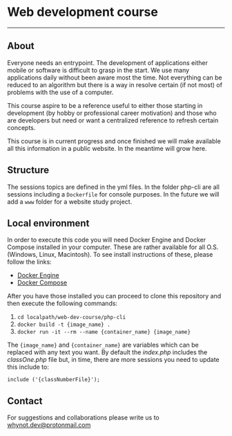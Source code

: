 # Web development course
<hr>

## About

Everyone needs an entrypoint. The development of applications either mobile or software
is difficult to grasp in the start. We use many applications daily without been aware most
the time. Not everything can be reduced to an algorithm but there is a way in resolve certain
(if not most) of problems with the use of a computer.

This course aspire to be a reference useful to either those starting in development
(by hobby or professional career motivation) and those who are developers but need or want a centralized
reference to refresh certain concepts.

This course is in current progress and once finished we will make available all this information in a public website.
In the meantime will grow here.

## Structure

The sessions topics are defined in the yml files. In the folder php-cli are all sessions including a <code>Dockerfile</code> for console purposes. In the future we will add a <code>www</code> folder for a website study project. 

## Local environment

In order to execute this code you will need Docker Engine and Docker Compose installed in your computer.
These are rather available for all O.S. (Windows, Linux, Macintosh). To see install instructions of these, please follow the links:

<ul>
    <li><a href="https://docs.docker.com/engine/install/">Docker Engine</a></li>
    <li><a href="https://docs.docker.com/compose/install/">Docker Compose</a></li>
</ul>

After you have those installed you can proceed to clone this repository and then execute the following commands:
<ol>
    <li><code>cd localpath/web-dev-course/php-cli</code></li>
    <li><code>docker build -t {image_name} .</code></li>
    <li><code>docker run -it --rm --name {container_name} {image_name}</code></li>
</ol>
The <code>{image_name}</code> and <code>{container_name}</code> are variables which can be replaced with any text you want.
By default the <em>index.php</em> includes the <em>classOne.php</em> file but, in time, there are more sessions you need to update this include to:

<code>include ('{classNumberFile}');</code>

## Contact

For suggestions and collaborations please write us to <a href="mailto:whynot.dev@protonmail.com">whynot.dev@protonmail.com</a>
